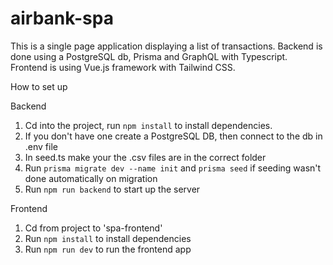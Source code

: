 # airbank-spa

This is a single page application displaying a list of transactions. Backend is done using a PostgreSQL db, Prisma and GraphQL with Typescript. Frontend is using Vue.js framework with Tailwind CSS.

How to set up

Backend

1. Cd into the project, run ```npm install``` to install dependencies.
2. If you don't have one create a PostgreSQL DB, then connect to the db in .env file
3. In seed.ts make your the .csv files are in the correct folder
4. Run ```prisma migrate dev --name init``` and ```prisma seed``` if seeding wasn't done automatically on migration
5. Run ```npm run backend``` to start up the server

Frontend
1. Cd from project to 'spa-frontend'
2. Run ```npm install``` to install dependencies
3. Run ```npm run dev``` to run the frontend app
